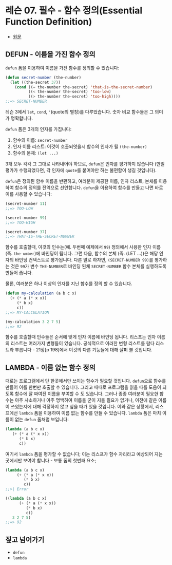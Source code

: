 # 레슨 07. 필수 - 함수 정의(Essential Function Definition)

- [원문](https://dept-info.labri.fr/~strandh/Teaching/MTP/Common/David-Lamkins/chapter03-07.html)


## DEFUN - 이름을 가진 함수 정의

 `defun` 폼을 이용하여 이름을 가진 함수를 정의할 수 있습니다:

``` lisp
(defun secret-number (the-number)
  (let ((the-secret 37))
    (cond ((= the-number the-secret) 'that-is-the-secret-number)
          ((< the-number the-secret) 'too-low)
          ((> the-number the-secret) 'too-high))))
;;=> SECRET-NUMBER
```

 레슨 3에서 `let`, `cond`, `'`(quote의 별칭)를 다루었습니다. 숫자 비교 함수들은 그 의미가 명확합니다.

 `defun` 폼은 3개의 인자를 가집니다:

1.  함수의 이름: `secret-number`
2.  인자 이름 리스트: 이것이 호출되엇을시 함수의 인자가 될 `(the-number)`
3.  함수의 본체: `(let ...)`

 3개 모두 각각 그 그대로 나타내어야 하므로, `defun`은 인자를 평가하지 않습니다 (만일 평가가 수행되었다면, 각 인자에 `quote`를 붙여야만 하는 불편함이 생길 것입니다).

 `defun`은 정의된 함수 이름을 반환하고, 여러분이 제공한 이름, 인자 리스트, 본체를 이용하여 함수의 정의를 전역으로 선언합니다. `defun`을 이용하여 함수를 만들고 나면 바로 이를 사용할 수 있습니다:

``` lisp
(secret-number 11)
;;=> TOO-LOW

(secret-number 99)
;;=> TOO-HIGH

(secret-number 37)
;;=> THAT-IS-THE-SECRET-NUMBER
```

 함수를 호출할때, 이것의 인수는(예. 두번쩨 예제에서 `99`) 정의에서 사용한 인자 이름(즉. `the-umber`)에 바인딩이 됩니다. 그런 다음, 함수의 본체 (즉. (LET ...))은 해당 인자의 바인딩 컨텍스트로 평가됩니다. 다른 말로 하자면, `(SECRET-NUMBER 99)`를 평가하는 것은 `99`가 변수 `THE-NUMBER`로 바인딩 된체 `SECRET-NUMBER` 함수 본체를 실행하도록 만들어 줍니다.

 물론, 여러분은 하나 이상의 인자를 지닌 함수를 정의 할 수 있습니다.

``` lisp
(defun my-calculation (a b c x)
  (+ (* a (* x x))
     (* b x)
     c))
;;=> MY-CALCULATION

(my-calculation 3 2 7 5)
;;=> 92
```

 함수를 호출할때 인수들은 순서에 맞게 인자 이름에 바인딩 됩니다. 리스프는 인자 이름의 리스트는 여러가지 변형들이 있습니다. 공식적으로 이러한 변형 리스트를 람다 리스트라 부릅니다 - 21장[p 198]에서 이것의 다른 기능들에 대해 살펴 볼 것입니다.


## LAMBDA - 이름 없는 함수 정의

 때로는 프로그램에서 단 한곳에서만 쓰이는 함수가 필요할 것입니다. `defun`으로 함수를 만들어 이를 한번만 호출할 수 있습니다. 그리고 때때로 프로그램을 읽을 때를 도움이 되도록 함수에 잘 짜여진 이름을 부여할 수 도 있습니다. 그러나 종종 여러분이 필요한 함수는 아주 사소하거나 아주 명백하여 이름을 굳이 지을 필요가 없거나, 이전에 같은 이름이 쓰였는지에 대해 걱정하지 않고 싶을 때가 있을 것입니다. 이와 같은 상황에서, 리스프에선 `lambda` 폼을 이용하여 이름 없는 함수를 만들 수 있습니다. `lambda` 폼은 마치 이름이 없는 `defun` 폼처럼 보입니다:

``` lisp
(lambda (a b c x)
   (+ (* a (* x x))
      (* b x)
      c))
```

 여기서 `lambda` 폼을 평가할 수 없습니다; 이는 리스프가 함수 자리라고 예상되어 지는 곳에서만 보여야 합니다 - 보통 폼의 첫번째 요소;

``` lisp
(lambda (a b c x)
     (+ (* a (* x x))
        (* b x)
        c))
;;>| Error

((lambda (a b c x)
      (+ (* a (* x x))
         (* b x)
         c))
   3 2 7 5)
;;=> 92
```


## 짚고 넘어가기

- `defun`
- `lambda`